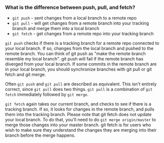 ### What is the difference between push, pull, and fetch?

- `git push` - sent changes from a local branch to a remote repo
- `git pull` - will get changes from a remote branch into your tracking branch and merge them into a local branch
- `git fetch` - get changes from a remote repo into your tracking branch

`git push` checks if there is a tracking branch for a remote repo connected to your local branch. 
If so, changes from the local branch and pushed to the remote branch. 
You can think of git push as "make the remote branch resemble my local branch". 
git push will fail if the remote branch has diverged from your local branch. If some commits in the remote branch are in your local branch, you should synchronize branches with git pull or git fetch and git merge.

Often `git push` and `git pull` are described as equivalent. This isn't entirely correct, since `git pull` does two things. 
`git pull` is a combination of `git fetch` immediately followed by `git merge`. 

`git fetch` again takes our current branch, and checks to see if there is a tracking branch. 
If so, it looks for changes in the remote branch, and pulls them into the tracking branch. 
Please note that git fetch does not update your local branch. 
To do that, you'll need to do `git merge origin/master` to merge those changes into your master branch.
git fetch is for users who wish to make sure they understand the changes they are merging into their branch before the merge happens.